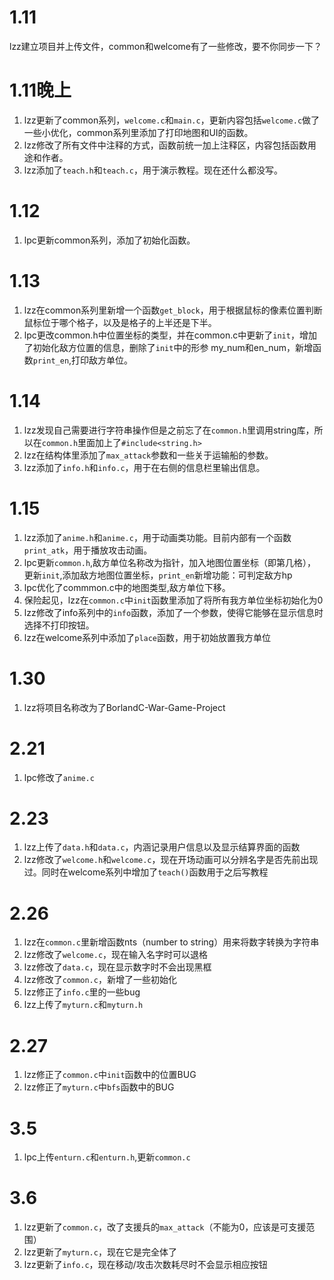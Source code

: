 # 1.11
lzz建立项目并上传文件，common和welcome有了一些修改，要不你同步一下？
# 1.11晚上
1. lzz更新了common系列，```welcome.c```和```main.c```，更新内容包括```welcome.c```做了一些小优化，common系列里添加了打印地图和UI的函数。
2. lzz修改了所有文件中注释的方式，函数前统一加上注释区，内容包括函数用途和作者。
3. lzz添加了```teach.h```和```teach.c```，用于演示教程。现在还什么都没写。
# 1.12
1. lpc更新common系列，添加了初始化函数。
# 1.13
1. lzz在common系列里新增一个函数```get_block```，用于根据鼠标的像素位置判断鼠标位于哪个格子，以及是格子的上半还是下半。
2. lpc更改common.h中位置坐标的类型，并在common.c中更新了```init```，增加了初始化敌方位置的信息，删除了```init```中的形参 my_num和en_num，新增函数```print_en```,打印敌方单位。
# 1.14
1. lzz发现自己需要进行字符串操作但是之前忘了在```common.h```里调用string库，所以在```common.h```里面加上了```#include<string.h>```
2. lzz在结构体里添加了```max_attack```参数和一些关于运输船的参数。
3. lzz添加了```info.h```和```info.c```，用于在右侧的信息栏里输出信息。
# 1.15
1. lzz添加了```anime.h```和```anime.c```，用于动画类功能。目前内部有一个函数```print_atk```，用于播放攻击动画。
2. lpc更新```common.h```,敌方单位名称改为指针，加入地图位置坐标（即第几格），更新```init```,添加敌方地图位置坐标，```print_en```新增功能：可判定敌方hp
3. lpc优化了commmon.c中的地图类型,敌方单位下移。
4. 保险起见，lzz在```common.c```中```init```函数里添加了将所有我方单位坐标初始化为0
5. lzz修改了info系列中的```info```函数，添加了一个参数，使得它能够在显示信息时选择不打印按钮。
6. lzz在welcome系列中添加了```place```函数，用于初始放置我方单位
# 1.30
1. lzz将项目名称改为了BorlandC-War-Game-Project
# 2.21
1. lpc修改了```anime.c```
# 2.23
1. lzz上传了```data.h```和```data.c```，内涵记录用户信息以及显示结算界面的函数
2. lzz修改了```welcome.h```和```welcome.c```，现在开场动画可以分辨名字是否先前出现过。同时在welcome系列中增加了```teach()```函数用于之后写教程
# 2.26
1. lzz在```common.c```里新增函数nts（number to string）用来将数字转换为字符串
2. lzz修改了```welcome.c```，现在输入名字时可以退格
3. lzz修改了```data.c```，现在显示数字时不会出现黑框
4. lzz修改了```common.c```，新增了一些初始化
5. lzz修正了```info.c```里的一些bug
6. lzz上传了```myturn.c```和```myturn.h```
# 2.27
1. lzz修正了```common.c```中```init```函数中的位置BUG
2. lzz修正了```myturn.c```中```bfs```函数中的BUG
# 3.5
1. lpc上传```enturn.c```和```enturn.h```,更新```common.c```
# 3.6
1. lzz更新了```common.c```，改了支援兵的```max_attack```（不能为0，应该是可支援范围）
2. lzz更新了```myturn.c```，现在它是完全体了
3. lzz更新了```info.c```，现在移动/攻击次数耗尽时不会显示相应按钮
